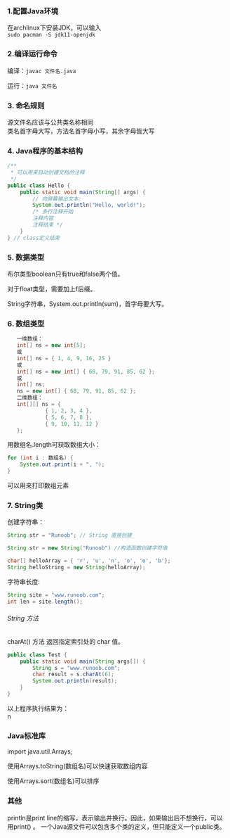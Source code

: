 ### 1.配置Java环境
在archlinux下安装JDK，可以输入  
`sudo pacman -S jdk11-openjdk`  

### 2.编译运行命令
编译：`javac 文件名.java`  

运行：`java 文件名`  

### 3. 命名规则
源文件名应该与公共类名称相同  
类名首字母大写，方法名首字母小写，其余字母皆大写
### 4. Java程序的基本结构
```java
/**
 * 可以用来自动创建文档的注释
 */
public class Hello {
    public static void main(String[] args) {
        // 向屏幕输出文本:
        System.out.println("Hello, world!");
        /* 多行注释开始
        注释内容
        注释结束 */
    }
} // class定义结束
```
### 5. 数据类型
布尔类型boolean只有true和false两个值。  

对于float类型，需要加上f后缀。  

String字符串，System.out.println(sum)，首字母要大写。  
### 6. 数组类型
```java
   一维数组：
   int[] ns = new int[5];
   或
   int[] ns = { 1, 4, 9, 16, 25 }
   或
   int[] ns = new int[] { 68, 79, 91, 85, 62 };
   或
   int[] ns;
   ns = new int[] { 68, 79, 91, 85, 62 };
   二维数组：
   int[][] ns = {
            { 1, 2, 3, 4 },
            { 5, 6, 7, 8 },
            { 9, 10, 11, 12 }
   };

```
用数组名.length可获取数组大小：
```java
for (int i : 数组名) {
    System.out.print(i + ", ");
}
```
可以用来打印数组元素

### 7. String类
创建字符串：
```java
String str = "Runoob"; // String 直接创建

String str = new String("Runoob") //构造函数创建字符串

char[] helloArray = { 'r', 'u', 'n', 'o', 'o', 'b'};
String helloString = new String(helloArray);  
```
字符串长度:
```java
String site = "www.runoob.com";
int len = site.length();
```
###### String 方法
charAt() 方法 返回指定索引处的 char 值。
```java
public class Test {
    public static void main(String args[]) {
        String s = "www.runoob.com";
        char result = s.charAt(6);
        System.out.println(result);
    }
}
```
以上程序执行结果为：  
n

###  Java标准库
import java.util.Arrays;   

使用Arrays.toString(数组名)可以快速获取数组内容    

使用Arrays.sort(数组名)可以排序

### 其他 
println是print line的缩写，表示输出并换行。因此，如果输出后不想换行，可以用print() 。
一个Java源文件可以包含多个类的定义，但只能定义一个public类。